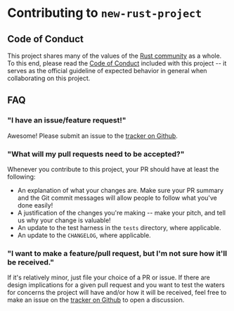 # Contributing to `new-rust-project`

## Code of Conduct

This project shares many of the values of the [Rust
community](https://www.rust-lang.org/en-US/conduct.html) as a whole. To this
end, please read the [Code of Conduct](./CODE-OF-CONDUCT.md) included with this
project -- it serves as the official guideline of expected behavior in general
when collaborating on this project.

## FAQ

### "I have an issue/feature request!"

Awesome! Please submit an issue to the [tracker on
Github](https://github.com/ErichDonGubler/new-rust-project/issues).

### "What will my pull requests need to be accepted?"

Whenever you contribute to this project, your PR should have at least the
following:

* An explanation of what your changes are. Make sure your PR summary and the
Git commit messages will allow people to follow what you've done easily!
* A justification of the changes you're making -- make your pitch, and tell us
why your change is valuable!
* An update to the test harness in the `tests` directory, where applicable.
* An update to the `CHANGELOG`, where applicable.


### "I want to make a feature/pull request, but I'm not sure how it'll be received."

If it's relatively minor, just file your choice of a PR or issue. If there are
design implications for a given pull request and you want to test the waters
for concerns the project will have and/or how it will be received, feel free to
make an issue on the [tracker on
Github](https://github.com/ErichDonGubler/new-rust-project/issues) to open a
discussion.
